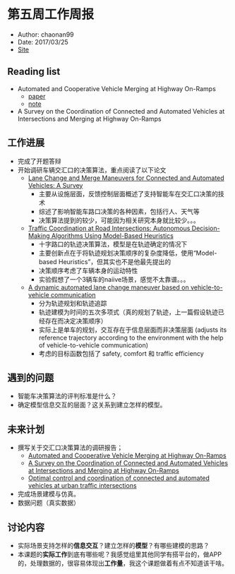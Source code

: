 # 第五周工作周报
* Author: chaonan99
* Date: 2017/03/25
* [Site](https://chaonan99.github.io/chaonan99_note/meeting_note/site/graduate/0326/)

## Reading list
* Automated and Cooperative Vehicle Merging at Highway On-Ramps
    * [paper]()
    * [note]()
* A Survey on the Coordination of Connected and Automated Vehicles at Intersections and Merging at Highway On-Ramps

## 工作进展
* 完成了开题答辩
* 开始调研车辆交汇口的决策算法，重点阅读了以下论文
    - [Lane Change and Merge Maneuvers for Connected and Automated Vehicles: A Survey](http://ieeexplore.ieee.org/document/7515222/)
        + 主要从设施层面，反馈控制层面概述了支持智能车在交汇口决策的技术
        + 综述了影响智能车路口决策的各种因素，包括行人、天气等
        + 决策算法提到的较少，可能因为相关研究本身就比较少。。。
    - [Traffic Coordination at Road Intersections: Autonomous Decision-Making Algorithms Using Model-Based Heuristics](http://ieeexplore.ieee.org/document/7823100/)
        + 十字路口的轨迹决策算法，模型是在轨迹确定的情况下
        + 主要创新点在于将轨迹规划决策顺序的复杂度降低，使用“Model-based Heuristics”，但其实也不是他最先提出的
        + 决策顺序考虑了车辆本身的运动特性
        + 实验假想了一个3辆车的naiive场景，感觉不太靠谱。。。
    - [A dynamic automated lane change maneuver based on vehicle-to-vehicle communication](http://www.sciencedirect.com/science/article/pii/S0968090X15004118)
        + 分为轨迹规划和轨迹追踪
        + 轨迹建模为时间的五次多项式（真的规划了轨迹，上一篇假设轨迹已经存在而决定决策顺序）
        + 实际上是单车的规划，交互存在于信息层面而非决策层面 (adjusts its reference trajectory according to the environment with the help of vehicle-to-vehicle communication)
        + 考虑的目标函数包括了 safety, comfort 和 traffic efficiency

## 遇到的问题
* 智能车决策算法的评判标准是什么？
* 确定模型信息交互的层面？这关系到建立怎样的模型。

## 未来计划
* 撰写关于交汇口决策算法的调研报告；
    * [Automated and Cooperative Vehicle Merging at Highway On-Ramps](http://ieeexplore.ieee.org/document/7534837/)
    * [A Survey on the Coordination of Connected and Automated Vehicles at Intersections and Merging at Highway On-Ramps](http://ieeexplore.ieee.org/abstract/document/7562449/)
    * [Optimal control and coordination of connected and automated vehicles at urban traffic intersections](http://ieeexplore.ieee.org/abstract/document/7526648/)
* 完成场景建模与仿真。
* 数据问题（真实数据）

## 讨论内容
* 实际场景支持怎样的**信息交互**？建立怎样的**模型**？有哪些建模的思路？
* 本课题的**实际工作**到底有哪些呢？我感觉组里其他同学有搭平台的，做APP的，处理数据的，很容易体现出**工作量**，我这个课题做着有点不知道该干啥。